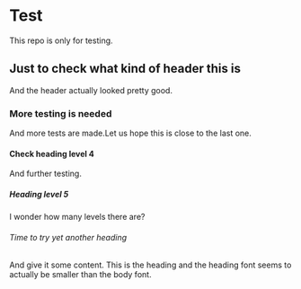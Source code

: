 # Test
This repo is only for testing.

## Just to check what kind of header this is
And the header actually looked pretty good.

### More testing is needed
And more tests are made.Let us hope this is close to the last one.

#### Check heading level 4
And further testing.

##### Heading level 5
I wonder how many levels there are?

###### Time to try yet another heading
And give it some content. This is the heading and the heading font seems to actually be smaller than the body font.

